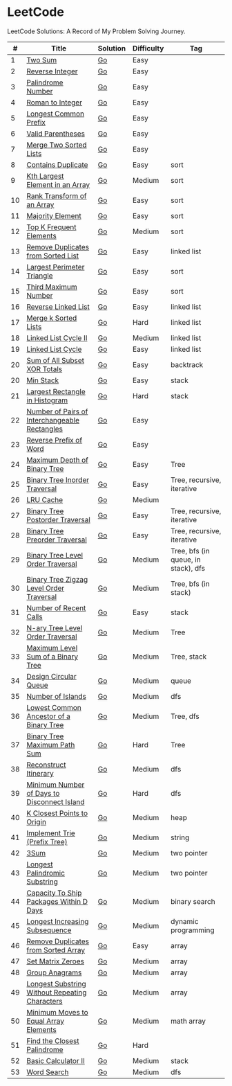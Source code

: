 # LeetCode

LeetCode Solutions: A Record of My Problem Solving Journey.

| # | Title | Solution | Difficulty | Tag |
| - | - | - | - | - |
| 1 | [Two Sum](https://leetcode.com/problems/two-sum/) | [Go](/easy/two_sum.go) | Easy | |
| 2 | [Reverse Integer](https://leetcode.com/problems/reverse-integer/) | [Go](/easy/reverse-integer.go) | Easy | |
| 3 | [Palindrome Number](https://leetcode.com/problems/palindrome-number/) | [Go](/easy/palindrome-number.go) | Easy | |
| 4 | [Roman to Integer](https://leetcode.com/problems/roman-to-integer/) | [Go](/easy/roman-to-integer.go) | Easy | |
| 5 | [Longest Common Prefix](https://leetcode.com/problems/longest-common-prefix/) | [Go](/easy/longest-common-prefix.go) | Easy | |
| 6 | [Valid Parentheses](https://leetcode.com/problems/valid-parentheses/) | [Go](/easy/valid-parentheses.go) | Easy | |
| 7 | [Merge Two Sorted Lists](https://leetcode.com/problems/merge-two-sorted-lists/) | [Go](/easy/merge-two-sorted-lists.go) | Easy | |
| 8 | [Contains Duplicate](https://leetcode.com/problems/contains-duplicate/) | [Go](/easy/contains-duplicate.go) | Easy | sort |
| 9 | [Kth Largest Element in an Array](https://leetcode.com/problems/kth-largest-element-in-an-array/) | [Go](/medium/kth-largest-element-in-an-array.go) | Medium | sort |
| 10 | [Rank Transform of an Array](https://leetcode.com/problems/rank-transform-of-an-array/) | [Go](/easy/rank-transform-of-an-array.go) | Easy | sort |
| 11 | [Majority Element](https://leetcode.com/problems/majority-element/) | [Go](/easy/majority-element.go) | Easy | sort |
| 12 | [Top K Frequent Elements](https://leetcode.com/problems/top-k-frequent-elements/) | [Go](/medium/top-k-frequent-elements.go) |  Medium | sort|
| 13 | [Remove Duplicates from Sorted List](https://leetcode.com/problems/remove-duplicates-from-sorted-list/) | [Go](/easy/remove-duplicates-from-sorted-list.go) | Easy | linked list |
| 14 | [Largest Perimeter Triangle](https://leetcode.com/problems/largest-perimeter-triangle/) | [Go](/easy/largest-perimeter-triangle.go) | Easy | sort |
| 15 | [Third Maximum Number](https://leetcode.com/problems/third-maximum-number/) | [Go](/easy/third-maximum-number.go) | Easy | sort |
| 16 | [Reverse Linked List](https://leetcode.com/problems/reverse-linked-list/submissions/) | [Go](/easy/reverse-linked-list.go) | Easy | linked list |
| 17 | [Merge k Sorted Lists](https://leetcode.com/problems/merge-k-sorted-lists/) | [Go](/hard/merge-k-sorted-lists.go) | Hard | linked list |
| 18 | [Linked List Cycle II](https://leetcode.com/problems/linked-list-cycle-ii/) | [Go](/medium/linked-list-cycle-ii.go) | Medium | linked list |
| 19 | [Linked List Cycle](https://leetcode.com/problems/linked-list-cycle/) | [Go](/easy/linked-list-cycle.go) | Easy | linked list |
| 20 | [Sum of All Subset XOR Totals](https://leetcode.com/problems/sum-of-all-subset-xor-totals/) | [Go](/easy/sum-of-all-subset-xor-totals.go) | Easy | backtrack |
| 20 | [Min Stack](https://leetcode.com/problems/min-stack/) | [Go](/easy/min-stack.go) | Easy | stack |
| 21 | [Largest Rectangle in Histogram](https://leetcode.com/problems/largest-rectangle-in-histogram/) | [Go](/hard/largest-rectangle-in-histogram.go) | Hard | stack |
| 22 | [Number of Pairs of Interchangeable Rectangles](https://leetcode.com/problems/number-of-pairs-of-interchangeable-rectangles/) | [Go](/easy/number-of-pairs-of-interchangeable-rectangles.go) | Easy |  |
| 23 | [Reverse Prefix of Word](https://leetcode.com/problems/reverse-prefix-of-word/) | [Go](/easy/reverse-prefix-of-word.go) | Easy |  |
| 24 | [Maximum Depth of Binary Tree](https://leetcode.com/problems/maximum-depth-of-binary-tree/) | [Go](/easy/maximum-depth-of-binary-tree.go) | Easy | Tree |
| 25 | [Binary Tree Inorder Traversal](https://leetcode.com/problems/binary-tree-inorder-traversal/) | [Go](/easy/binary-tree-inorder-traversal.go) | Easy | Tree, recursive, iterative |
| 26 | [LRU Cache](https://leetcode.com/problems/lru-cache/) | [Go](/medium/lru-cache.go) | Medium |  |
| 27 | [Binary Tree Postorder Traversal](https://leetcode.com/problems/binary-tree-postorder-traversal/) | [Go](/easy/binary-tree-postorder-traversal.go) | Easy | Tree, recursive, iterative |
| 28 | [Binary Tree Preorder Traversal](https://leetcode.com/problems/binary-tree-preorder-traversal/) | [Go](/easy/binary-tree-preorder-traversal.go) | Easy | Tree, recursive, iterative |
| 29 | [Binary Tree Level Order Traversal](https://leetcode.com/problems/binary-tree-level-order-traversal/) | [Go](/medium/binary-tree-level-order-traversal.go) | Medium | Tree, bfs (in queue, in stack), dfs |
| 30 | [Binary Tree Zigzag Level Order Traversal](https://leetcode.com/problems/binary-tree-zigzag-level-order-traversal/) | [Go](/medium/binary-tree-zigzag-level-order-traversal.go) | Medium | Tree, bfs (in stack) |
| 31 | [Number of Recent Calls](https://leetcode.com/problems/number-of-recent-calls/) | [Go](/easy/number-of-recent-calls.go) | Easy | stack |
| 32 | [N-ary Tree Level Order Traversal](https://leetcode.com/problems/n-ary-tree-level-order-traversal/) | [Go](/medium/n-ary-tree-level-order-traversal.go) | Medium | Tree |
| 33 | [Maximum Level Sum of a Binary Tree](https://leetcode.com/problems/maximum-level-sum-of-a-binary-tree/) | [Go](/medium/maximum-level-sum-of-a-binary-tree.go) | Medium | Tree, stack |
| 34 | [Design Circular Queue](https://leetcode.com/problems/design-circular-queue/) | [Go](/medium/design-circular-queue.go) | Medium | queue |
| 35 | [Number of Islands](https://leetcode.com/problems/number-of-islands) | [Go](/medium/number-of-islands.go) | Medium | dfs |
| 36 | [Lowest Common Ancestor of a Binary Tree](https://leetcode.com/problems/lowest-common-ancestor-of-a-binary-tree/) | [Go](/medium/lowest-common-ancestor-of-a-binary-tree.go) | Medium | Tree, dfs |
| 37 | [Binary Tree Maximum Path Sum](https://leetcode.com/problems/binary-tree-maximum-path-sum/) | [Go](/hard/binary-tree-maximum-path-sum.go) | Hard | Tree |
| 38 | [Reconstruct Itinerary](https://leetcode.com/problems/reconstruct-itinerary/) | [Go](/medium/binary-tree-maximum-path-sum.go) | Medium | dfs |
| 39 | [Minimum Number of Days to Disconnect Island](https://leetcode.com/problems/minimum-number-of-days-to-disconnect-island/) | [Go](/hard/minimum-number-of-days-to-disconnect-island.go) | Hard | dfs |
| 40 | [K Closest Points to Origin](https://leetcode.com/problems/k-closest-points-to-origin) | [Go](/medium/k-closest-points-to-origin.go) | Medium | heap |
| 41 | [Implement Trie (Prefix Tree)](https://leetcode.com/problems/implement-trie-prefix-tree/) | [Go](/medium/implement-trie-prefix-tree.go) | Medium | string |
| 42 | [3Sum](https://leetcode.com/problems/3sum) | [Go](/medium/3sum.go) | Medium | two pointer |
| 43 | [Longest Palindromic Substring](https://leetcode.com/problems/longest-palindromic-substring/) | [Go](/medium/longest-palindromic-substring.go) | Medium | two pointer |
| 44 | [Capacity To Ship Packages Within D Days](https://leetcode.com/problems/capacity-to-ship-packages-within-d-days/) | [Go](/medium/capacity-to-ship-packages-within-d-days.go) | Medium | binary search |
| 45 | [Longest Increasing Subsequence](https://leetcode.com/problems/longest-increasing-subsequence/) | [Go](/medium/longest-increasing-subsequence.go) | Medium | dynamic programming |
| 46 | [Remove Duplicates from Sorted Array](https://leetcode.com/problems/remove-duplicates-from-sorted-array/) | [Go](/easy/remove-duplicates-from-sorted-array.go) | Easy | array |
| 47 | [Set Matrix Zeroes](https://leetcode.com/problems/set-matrix-zeroes/) | [Go](/medium/set-matrix-zeroes.go) | Medium | array |
| 48 | [Group Anagrams](https://leetcode.com/problems/group-anagrams/) | [Go](/medium/group-anagrams.go) | Medium | array |
| 49 | [Longest Substring Without Repeating Characters](https://leetcode.com/problems/longest-substring-without-repeating-characters/) | [Go](/medium/longest-substring-without-repeating-characters.go) | Medium | array |
| 50 | [Minimum Moves to Equal Array Elements](https://leetcode.com/problems/minimum-moves-to-equal-array-elements/) | [Go](/medium/minimum-moves-to-equal-array-elements.go) | Medium | math array |
| 51 | [Find the Closest Palindrome](https://leetcode.com/problems/find-the-closest-palindrome/) | [Go](/hard/find-the-closest-palindrome.go) | Hard | |
| 52 | [Basic Calculator II](https://leetcode.com/problems/basic-calculator-ii/) | [Go](/medium/basic-calculator-ii.go) | Medium | stack |
| 53 | [Word Search](https://leetcode.com/problems/word-search/) | [Go](/medium/word-search.go) | Medium | dfs |
